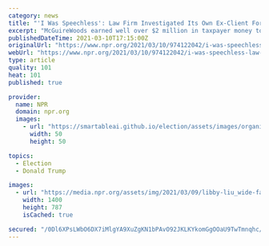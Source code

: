 ```yaml
---
category: news
title: "'I Was Speechless': Law Firm Investigated Its Own Ex-Client For Trump VOA Chief"
excerpt: "McGuireWoods earned well over $2 million in taxpayer money to investigate The Open Technology Fund at the behest of Trump-appointed CEO Michael Pack."
publishedDateTime: 2021-03-10T17:15:00Z
originalUrl: "https://www.npr.org/2021/03/10/974122042/i-was-speechless-law-firm-investigated-its-own-ex-client-for-trump-voa-chief"
webUrl: "https://www.npr.org/2021/03/10/974122042/i-was-speechless-law-firm-investigated-its-own-ex-client-for-trump-voa-chief"
type: article
quality: 101
heat: 101
published: true

provider:
  name: NPR
  domain: npr.org
  images:
    - url: "https://smartableai.github.io/election/assets/images/organizations/npr.org-50x50.jpg"
      width: 50
      height: 50

topics:
  - Election
  - Donald Trump

images:
  - url: "https://media.npr.org/assets/img/2021/03/09/libby-liu_wide-fa5bf3a19e647452de52145ba3a5db9f98a64ecf.jpg?s=1400"
    width: 1400
    height: 787
    isCached: true

secured: "/0Dl6XPsLWbO6DX7iMlgYA9XuZgKN1bPAvO92JKLKYkomGgOOaU9TwTmnqhc/QJS6ihhEIZ81AHNiu6wwsb3msiDoPYuEaR6yTzKYeSexDsbLkV/23YqGkneeppssXl3RfxaULeBJd3robTJ6Emls/gyRhnK4m1JMKmXQn6akIxbqguv8Tw2NNSwOO+XiRpDQKwdRqAILCPU0dDg7ZsnQIpxp20Nww/NV1gHYhetj/6KgPdYM4YCa6TrkX4xVaVWgw8ax/dSGgNd36QuQKOS067Gn8TDJHr+U9p/EIg59DzGs6yOUVmgslHoyUvj4Ce8S7J/3r/gfzIDKC48HiMqnXzTUxt0kyXAD4+BGz+tySs=;SQD0NZEtz9LDuMyuVZOMcQ=="
---
```


